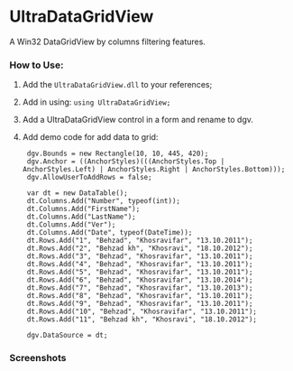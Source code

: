 # UltraDataGridView
A Win32 DataGridView by columns filtering features.

### How to Use:

1. Add the `UltraDataGridView.dll` to your references;

2. Add in using: `using UltraDataGridView;`

3. Add a UltraDataGridView control in a form and rename to dgv.

3. Add demo code for add data to grid:

	    dgv.Bounds = new Rectangle(10, 10, 445, 420);
	    dgv.Anchor = ((AnchorStyles)(((AnchorStyles.Top | AnchorStyles.Left) | AnchorStyles.Right | AnchorStyles.Bottom)));
	    dgv.AllowUserToAddRows = false;
	
	    var dt = new DataTable();
	    dt.Columns.Add("Number", typeof(int));
	    dt.Columns.Add("FirstName");
	    dt.Columns.Add("LastName");
	    dt.Columns.Add("Ver");
	    dt.Columns.Add("Date", typeof(DateTime));
	    dt.Rows.Add("1", "Behzad", "Khosravifar", "13.10.2011");
	    dt.Rows.Add("2", "Behzad kh", "Khosravi", "18.10.2012");
	    dt.Rows.Add("3", "Behzad", "Khosravifar", "13.10.2011");
	    dt.Rows.Add("4", "Behzad", "Khosravifar", "13.10.2011");
	    dt.Rows.Add("5", "Behzad", "Khosravifar", "13.10.2011");
	    dt.Rows.Add("6", "Behzad", "Khosravifar", "13.10.2014");
	    dt.Rows.Add("7", "Behzad", "Khosravifar", "13.10.2013");
	    dt.Rows.Add("8", "Behzad", "Khosravifar", "13.10.2011");
	    dt.Rows.Add("9", "Behzad", "Khosravifar", "13.10.2011");
	    dt.Rows.Add("10", "Behzad", "Khosravifar", "13.10.2011");
	    dt.Rows.Add("11", "Behzad kh", "Khosravi", "18.10.2012");
	
	    dgv.DataSource = dt;
		
		
		
### Screenshots
